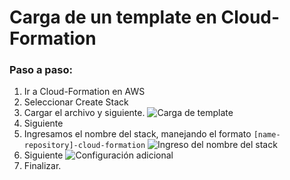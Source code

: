 # Carga de un template en Cloud-Formation

### Paso a paso:


1. Ir a Cloud-Formation en AWS
2. Seleccionar Create Stack
3. Cargar el archivo y siguiente.
![Carga de template](https://github.com/grupo-exito-ecommerce/exito-vtex-doc/blob/master/resources/images/Screenshot%20at%20Feb%2015%2011-36-32.png?raw=true)
4. Siguiente
5. Ingresamos el nombre del stack, manejando el formato `[name-repository]-cloud-formation` 
![Ingreso del nombre del stack](https://github.com/grupo-exito-ecommerce/exito-vtex-doc/blob/master/resources/images/Screenshot%20at%20Feb%2015%2011-37-54.png?raw=true)
6. Siguiente
![Configuración adicional](https://github.com/grupo-exito-ecommerce/exito-vtex-doc/blob/master/resources/images/Screenshot%20at%20Feb%2015%2011-38-22.png?raw=true)
7. Finalizar.
<!--stackedit_data:
eyJoaXN0b3J5IjpbLTEzNzQwNjgyMjNdfQ==
-->